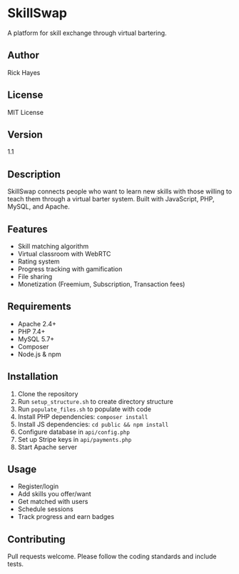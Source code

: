 # SkillSwap
A platform for skill exchange through virtual bartering.

## Author
Rick Hayes

## License
MIT License

## Version
1.1

## Description
SkillSwap connects people who want to learn new skills with those willing to teach them through a virtual barter system. Built with JavaScript, PHP, MySQL, and Apache.

## Features
- Skill matching algorithm
- Virtual classroom with WebRTC
- Rating system
- Progress tracking with gamification
- File sharing
- Monetization (Freemium, Subscription, Transaction fees)

## Requirements
- Apache 2.4+
- PHP 7.4+
- MySQL 5.7+
- Composer
- Node.js & npm

## Installation
1. Clone the repository
2. Run `setup_structure.sh` to create directory structure
3. Run `populate_files.sh` to populate with code
4. Install PHP dependencies: `composer install`
5. Install JS dependencies: `cd public && npm install`
6. Configure database in `api/config.php`
7. Set up Stripe keys in `api/payments.php`
8. Start Apache server

## Usage
- Register/login
- Add skills you offer/want
- Get matched with users
- Schedule sessions
- Track progress and earn badges

## Contributing
Pull requests welcome. Please follow the coding standards and include tests.
